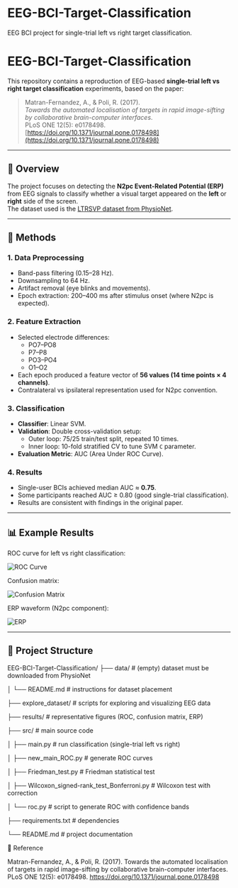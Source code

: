 # EEG-BCI-Target-Classification
EEG BCI project for single-trial left vs right target classification.

# EEG-BCI-Target-Classification

This repository contains a reproduction of EEG-based **single-trial left vs right target classification** experiments, based on the paper:

> Matran-Fernandez, A., & Poli, R. (2017).  
> *Towards the automated localisation of targets in rapid image-sifting by collaborative brain-computer interfaces*.  
> PLoS ONE 12(5): e0178498. [https://doi.org/10.1371/journal.pone.0178498](https://doi.org/10.1371/journal.pone.0178498)

---

## 📑 Overview
The project focuses on detecting the **N2pc Event-Related Potential (ERP)** from EEG signals to classify whether a visual target appeared on the **left** or **right** side of the screen.  
The dataset used is the [LTRSVP dataset from PhysioNet](https://physionet.org/physiobank/database/ltrsvp/).

---

## 🧠 Methods

### 1. Data Preprocessing
- Band-pass filtering (0.15–28 Hz).  
- Downsampling to 64 Hz.  
- Artifact removal (eye blinks and movements).  
- Epoch extraction: 200–400 ms after stimulus onset (where N2pc is expected).  

### 2. Feature Extraction
- Selected electrode differences:  
  - PO7–PO8  
  - P7–P8  
  - PO3–PO4  
  - O1–O2  
- Each epoch produced a feature vector of **56 values (14 time points × 4 channels)**.  
- Contralateral vs ipsilateral representation used for N2pc convention.  

### 3. Classification
- **Classifier**: Linear SVM.  
- **Validation**: Double cross-validation setup:  
  - Outer loop: 75/25 train/test split, repeated 10 times.  
  - Inner loop: 10-fold stratified CV to tune SVM `C` parameter.  
- **Evaluation Metric**: AUC (Area Under ROC Curve).  

### 4. Results
- Single-user BCIs achieved median AUC ≈ **0.75**.  
- Some participants reached AUC ≥ 0.80 (good single-trial classification).  
- Results are consistent with findings in the original paper.  

---

## 📊 Example Results
ROC curve for left vs right classification:

![ROC Curve](results/roc_auc.png)

Confusion matrix:

![Confusion Matrix](results/confusion_matrix.png)

ERP waveform (N2pc component):

![ERP](results/erp_waveform.png)

---

## 📂 Project Structure
EEG-BCI-Target-Classification/
├── data/ # (empty) dataset must be downloaded from PhysioNet

│ └── README.md # instructions for dataset placement

├── explore_dataset/ # scripts for exploring and visualizing EEG data

├── results/ # representative figures (ROC, confusion matrix, ERP)

├── src/ # main source code

│ ├── main.py # run classification (single-trial left vs right)

│ ├── new_main_ROC.py # generate ROC curves

│ ├── Friedman_test.py # Friedman statistical test

│ ├── Wilcoxon_signed-rank_test_Bonferroni.py # Wilcoxon test with correction

│ └── roc.py # script to generate ROC with confidence bands

├── requirements.txt # dependencies

└── README.md # project documentation

🔗 Reference

Matran-Fernandez, A., & Poli, R. (2017).
Towards the automated localisation of targets in rapid image-sifting by collaborative brain-computer interfaces.
PLoS ONE 12(5): e0178498. https://doi.org/10.1371/journal.pone.0178498
